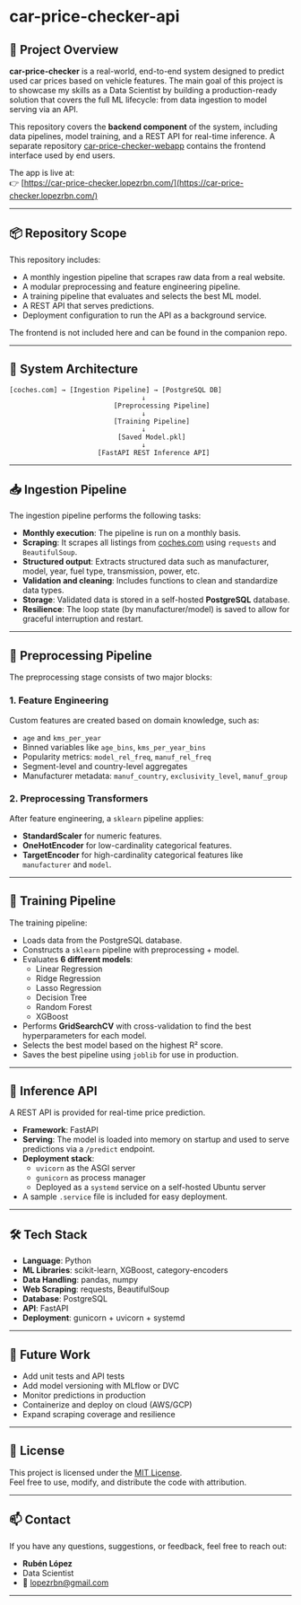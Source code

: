 # car-price-checker-api

## 🚗 Project Overview

**car-price-checker** is a real-world, end-to-end system designed to predict used car prices based on vehicle features. The main goal of this project is to showcase my skills as a Data Scientist by building a production-ready solution that covers the full ML lifecycle: from data ingestion to model serving via an API.

This repository covers the **backend component** of the system, including data pipelines, model training, and a REST API for real-time inference. A separate repository [car-price-checker-webapp](https://github.com/lopezrbn/car-price-checker-webapp) contains the frontend interface used by end users.

The app is live at:  
👉 [https://car-price-checker.lopezrbn.com/](https://car-price-checker.lopezrbn.com/)

---

## 📦 Repository Scope

This repository includes:

- A monthly ingestion pipeline that scrapes raw data from a real website.
- A modular preprocessing and feature engineering pipeline.
- A training pipeline that evaluates and selects the best ML model.
- A REST API that serves predictions.
- Deployment configuration to run the API as a background service.

The frontend is not included here and can be found in the companion repo.

---

## 🧭 System Architecture

```
[coches.com] → [Ingestion Pipeline] → [PostgreSQL DB]
                                 ↓
                          [Preprocessing Pipeline]
                                 ↓
                          [Training Pipeline]
                                 ↓
                           [Saved Model.pkl]
                                 ↓
                      [FastAPI REST Inference API]
```

---

## 📥 Ingestion Pipeline

The ingestion pipeline performs the following tasks:

- **Monthly execution**: The pipeline is run on a monthly basis.
- **Scraping**: It scrapes all listings from [coches.com](https://www.coches.com) using `requests` and `BeautifulSoup`.
- **Structured output**: Extracts structured data such as manufacturer, model, year, fuel type, transmission, power, etc.
- **Validation and cleaning**: Includes functions to clean and standardize data types.
- **Storage**: Validated data is stored in a self-hosted **PostgreSQL** database.
- **Resilience**: The loop state (by manufacturer/model) is saved to allow for graceful interruption and restart.

---

## 🔧 Preprocessing Pipeline

The preprocessing stage consists of two major blocks:

### 1. Feature Engineering

Custom features are created based on domain knowledge, such as:

- `age` and `kms_per_year`
- Binned variables like `age_bins`, `kms_per_year_bins`
- Popularity metrics: `model_rel_freq`, `manuf_rel_freq`
- Segment-level and country-level aggregates
- Manufacturer metadata: `manuf_country`, `exclusivity_level`, `manuf_group`

### 2. Preprocessing Transformers

After feature engineering, a `sklearn` pipeline applies:

- **StandardScaler** for numeric features.
- **OneHotEncoder** for low-cardinality categorical features.
- **TargetEncoder** for high-cardinality categorical features like `manufacturer` and `model`.

---

## 🧠 Training Pipeline

The training pipeline:

- Loads data from the PostgreSQL database.
- Constructs a `sklearn` pipeline with preprocessing + model.
- Evaluates **6 different models**:
  - Linear Regression
  - Ridge Regression
  - Lasso Regression
  - Decision Tree
  - Random Forest
  - XGBoost
- Performs **GridSearchCV** with cross-validation to find the best hyperparameters for each model.
- Selects the best model based on the highest R² score.
- Saves the best pipeline using `joblib` for use in production.

---

## 🚀 Inference API

A REST API is provided for real-time price prediction.

- **Framework**: FastAPI
- **Serving**: The model is loaded into memory on startup and used to serve predictions via a `/predict` endpoint.
- **Deployment stack**:
  - `uvicorn` as the ASGI server
  - `gunicorn` as process manager
  - Deployed as a `systemd` service on a self-hosted Ubuntu server
- A sample `.service` file is included for easy deployment.

---

## 🛠 Tech Stack

- **Language**: Python
- **ML Libraries**: scikit-learn, XGBoost, category-encoders
- **Data Handling**: pandas, numpy
- **Web Scraping**: requests, BeautifulSoup
- **Database**: PostgreSQL
- **API**: FastAPI
- **Deployment**: gunicorn + uvicorn + systemd

---

## 🧪 Future Work

- Add unit tests and API tests
- Add model versioning with MLflow or DVC
- Monitor predictions in production
- Containerize and deploy on cloud (AWS/GCP)
- Expand scraping coverage and resilience

---

## 📄 License

This project is licensed under the [MIT License](LICENSE).  
Feel free to use, modify, and distribute the code with attribution.

---

## 📫 Contact

If you have any questions, suggestions, or feedback, feel free to reach out:

- **Rubén López**  
- Data Scientist  
- 📧 lopezrbn@gmail.com

---
